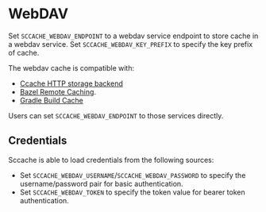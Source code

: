 # WebDAV

Set `SCCACHE_WEBDAV_ENDPOINT` to a webdav service endpoint to store cache in a webdav service. Set `SCCACHE_WEBDAV_KEY_PREFIX` to specify the key prefix of cache.

The webdav cache is compatible with:

- [Ccache HTTP storage backend](https://ccache.dev/manual/4.7.4.html#_http_storage_backend)
- [Bazel Remote Caching](https://bazel.build/remote/caching).
- [Gradle Build Cache](https://docs.gradle.org/current/userguide/build_cache.html)

Users can set `SCCACHE_WEBDAV_ENDPOINT` to those services directly.

## Credentials

Sccache is able to load credentials from the following sources:
- Set `SCCACHE_WEBDAV_USERNAME`/`SCCACHE_WEBDAV_PASSWORD` to specify the username/password pair for basic authentication.
- Set `SCCACHE_WEBDAV_TOKEN` to specify the token value for bearer token authentication.
